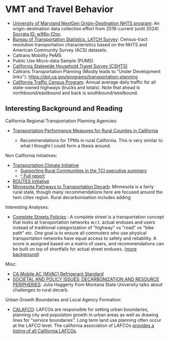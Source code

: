 # VMT and Travel Behavior

- [University of Maryland NextGen Origin-Destination NHTS program](https://mti.umd.edu/nhts): An origin-destination data collection effort from 2019-current (until 2024) [Socrata ID: w96p-f2qv](https://data.bts.gov/Research-and-Statistics/Trips-by-Distance/w96p-f2qv).
- [Bureau of Transportation Statistics, LATCH Survey](https://www.bts.gov/statistical-products/surveys/local-area-transportation-characteristics-households-latch-survey): Census-tract resolution transportation characteristics based on the NHTS and American Community Survey (ACS) datasets.
- Caltrans Mobility PeMS
- Public Use Micro-data Sample (PUMS)
- [California Statewide Household Travel Survey (CSHTS)]()
- Caltrans Transportation Planning (Mostly leads to "Under Development links"): https://dot.ca.gov/programs/transportation-planning
- [California Traffic Census Program](https://dot.ca.gov/programs/traffic-operations/census): Annual average daily traffic for all state-owned highways (trucks and totals).  Note that ahead is northbound/eastbound and back is southbound/westbound.

## Interesting Background and Reading

California Regional Transportation Planning Agencies:

- [Transportation Performance Measures for Rural Counties in California](https://www.nctc.ca.gov/documents/Reports/RCTF/RCTF%20Final%20Report%20Performance%20Monitoring%20Indicators%20Study%20Sept.%202015%20Kittelson%20and%20Assoc..pdf)

    - Recommendations for TPMs in rural California. This is very similar to what I thought I could form a thesis around.

Non California Initiatives:

- [Transportation Climate Initiative](https://www.transportationandclimate.org/)
    - [Supporting Rural Communities in the TCI executive summary](https://www.nature.org/content/dam/tnc/nature/en/documents/TNC_TCIReport_B_8.5x11_05.pdf)
    - [^ Full report](https://www.nature.org/content/dam/tnc/nature/en/documents/TCI_Report_Rural_Aug_2020.pdf)
- [ROUTES Initiative](https://www.transportation.gov/rural)
- [Minnesota Pathways to Transportation Decarb](https://www.dot.state.mn.us/sustainability/docs/pathways-report-2019.pdf): Minnesota is a fairly rural state, though many recommendations here are focused around the twin cities region.  Rural decarbonisation includes adding 

Interesting Analyses:

- [Complete Streets Policies](https://smartgrowthamerica.org/app/legacy/documents/cs/resources/cs-policyanalysis.pdf) : A complete street is a transportation concept that looks at transportation networks w.r.t. actual enduses and users instead of traditional categorization of "highway" vs "road" vs "bike path" etc.  One goal is to ensure all commuters who use physical transportation networks have equal access to safety and reliability.  A score is assigned based on a matrix of users, and recommendations can be built on top of shortfalls for actual street enduses.  ([more background](https://www.transportation.gov/mission/health/complete-streets))

Misc:

- [CA Mobile AC (MVAC) Refrigerant Standard](https://ww2.arb.ca.gov/resources/fact-sheets/small-containers-automotive-refrigerant-what-you-need-know)
- [SOCIETAL AND POLICY ISSUES: DECARBONIZATION AND RESOURCE PERIPHERIES](https://www.nap.edu/read/25656/chapter/9#73): Julia Haggerty from Montana State University talks about challenges to rural decarb.

Urban Growth Boundaries and Local Agency Formation:

- [CALAFCO](https://calafco.org/): LAFCOs are responsible for setting urban boundaries, planning city and population growth in urban areas as well as drawing lines for "service boundaries".  Long term land use planning often occur at the LAFCO level.  The california association of LAFCOs [provides a listing of all California LAFCOs](https://calafco.org/about-us/lafco-directory).